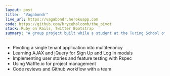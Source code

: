 ```yaml
---
layout: post
title:  "Vagabondr"
live_url: https://vagabondr.herokuapp.com
code: https://github.com/bryceholcomb/the_pivot
stack: Ruby on Rails, Twitter Bootstrap
summary: "A group project built while a student at the Turing School of Software and Design. We were given a legacy code base for a restaurant site and were tasked with turning it into a travel platform for rental homes."
---
```

- Pivoting a single tenant application into multitenancy
- Learning AJAX and jQuery for Sign Up and Log In modals
- Implementing user stories and feature testing with Rspec
- Using Waffle.io for project management
- Code reviews and Github workflow with a team
